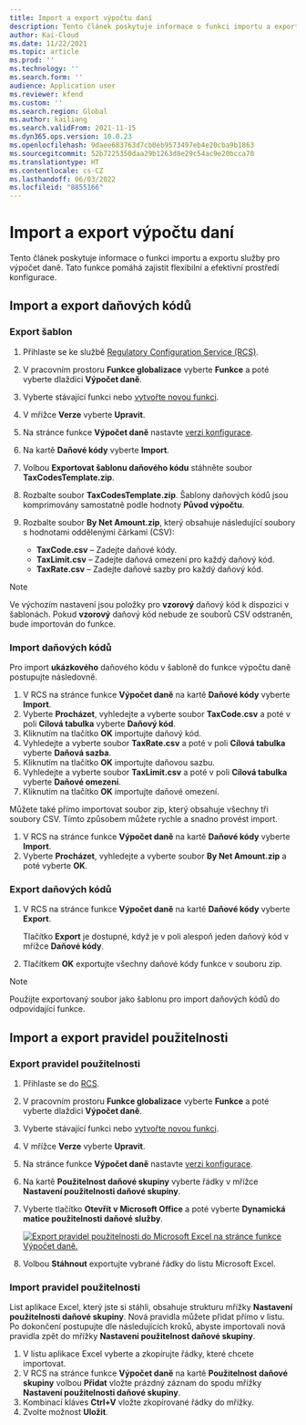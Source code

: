 ```yaml
---
title: Import a export výpočtu daní
description: Tento článek poskytuje informace o funkci importu a exportu služby pro výpočet daně.
author: Kai-Cloud
ms.date: 11/22/2021
ms.topic: article
ms.prod: ''
ms.technology: ''
ms.search.form: ''
audience: Application user
ms.reviewer: kfend
ms.custom: ''
ms.search.region: Global
ms.author: kailiang
ms.search.validFrom: 2021-11-15
ms.dyn365.ops.version: 10.0.23
ms.openlocfilehash: 9daee683763d7cb0eb9573497eb4e20cba9b1863
ms.sourcegitcommit: 52b7225350daa29b1263d8e29c54ac9e20bcca70
ms.translationtype: HT
ms.contentlocale: cs-CZ
ms.lasthandoff: 06/03/2022
ms.locfileid: "8855166"
---
```

# <a name="import-and-export-tax-calculations"></a>Import a export výpočtu daní

Tento článek poskytuje informace o funkci importu a exportu služby pro výpočet daně. Tato funkce pomáhá zajistit flexibilní a efektivní prostředí konfigurace.

## <a name="import-and-export-tax-codes"></a>Import a export daňových kódů

### <a name="export-templates"></a>Export šablon

1. Přihlaste se ke službě [Regulatory Configuration Service (RCS)](https://marketing.configure.global.dynamics.com/).
2. V pracovním prostoru **Funkce globalizace** vyberte **Funkce** a poté vyberte dlaždici **Výpočet daně**.
3. Vyberte stávající funkci nebo [vytvořte novou funkci](global-get-started-with-tax-calculation-service.md#set-up-tax-calculation-in-rcs).
4. V mřížce **Verze** vyberte **Upravit**.
5. Na stránce funkce **Výpočet daně** nastavte [verzi konfigurace](global-get-started-with-tax-calculation-service.md#set-up-tax-calculation-in-rcs).
6. Na kartě **Daňové kódy** vyberte **Import**.
7. Volbou **Exportovat šablonu daňového kódu** stáhněte soubor **TaxCodesTemplate.zip**.
8. Rozbalte soubor **TaxCodesTemplate.zip**. Šablony daňových kódů jsou komprimovány samostatně podle hodnoty **Původ výpočtu**.
9. Rozbalte soubor **By Net Amount.zip**, který obsahuje následující soubory s hodnotami oddělenými čárkami (CSV):

    - **TaxCode.csv** – Zadejte daňové kódy.
    - **TaxLimit.csv** – Zadejte daňová omezení pro každý daňový kód.
    - **TaxRate.csv** – Zadejte daňové sazby pro každý daňový kód.

> [!NOTE]
> Ve výchozím nastavení jsou položky pro **vzorový** daňový kód k dispozici v šablonách. Pokud **vzorový** daňový kód nebude ze souborů CSV odstraněn, bude importován do funkce.

### <a name="import-tax-codes"></a>Import daňových kódů

Pro import **ukázkového** daňového kódu v šabloně do funkce výpočtu daně postupujte následovně.

1. V RCS na stránce funkce **Výpočet daně** na kartě **Daňové kódy** vyberte **Import**.
2. Vyberte **Procházet**, vyhledejte a vyberte soubor **TaxCode.csv** a poté v poli **Cílová tabulka** vyberte **Daňový kód**.
3. Kliknutím na tlačítko **OK** importujte daňový kód.
4. Vyhledejte a vyberte soubor **TaxRate.csv** a poté v poli **Cílová tabulka** vyberte **Daňová sazba**.
5. Kliknutím na tlačítko **OK** importujte daňovou sazbu.
6. Vyhledejte a vyberte soubor **TaxLimit.csv** a poté v poli **Cílová tabulka** vyberte **Daňové omezení**.
7. Kliknutím na tlačítko **OK** importujte daňové omezení.

Můžete také přímo importovat soubor zip, který obsahuje všechny tři soubory CSV. Tímto způsobem můžete rychle a snadno provést import.

1. V RCS na stránce funkce **Výpočet daně** na kartě **Daňové kódy** vyberte **Import**.
2. Vyberte **Procházet**, vyhledejte a vyberte soubor **By Net Amount.zip** a poté vyberte **OK**.

### <a name="export-tax-codes"></a>Export daňových kódů

1. V RCS na stránce funkce **Výpočet daně** na kartě **Daňové kódy** vyberte **Export**.

    Tlačítko **Export** je dostupné, když je v poli alespoň jeden daňový kód v mřížce **Daňové kódy**.

2. Tlačítkem **OK** exportujte všechny daňové kódy funkce v souboru zip.

> [!NOTE]
> Použijte exportovaný soubor jako šablonu pro import daňových kódů do odpovídající funkce.

## <a name="import-and-export-applicability-rules"></a>Import a export pravidel použitelnosti

### <a name="export-applicability-rules"></a>Export pravidel použitelnosti

1. Přihlaste se do [RCS](https://marketing.configure.global.dynamics.com/).
2. V pracovním prostoru **Funkce globalizace** vyberte **Funkce** a poté vyberte dlaždici **Výpočet daně**.
3. Vyberte stávající funkci nebo [vytvořte novou funkci](global-get-started-with-tax-calculation-service.md#set-up-tax-calculation-in-rcs).
4. V mřížce **Verze** vyberte **Upravit**.
5. Na stránce funkce **Výpočet daně** nastavte [verzi konfigurace](global-get-started-with-tax-calculation-service.md#set-up-tax-calculation-in-rcs).
6. Na kartě **Použitelnost daňové skupiny** vyberte řádky v mřížce **Nastavení použitelnosti daňové skupiny**.
7. Vyberte tlačítko **Otevřít v Microsoft Office** a poté vyberte **Dynamická matice použitelnosti daňové služby**.

    [![Export pravidel použitelnosti do Microsoft Excel na stránce funkce Výpočet daně.](./media/tax-cal-import-export-1.png)](./media/tax-cal-import-export-1.png)

8. Volbou **Stáhnout** exportujte vybrané řádky do listu Microsoft Excel.

### <a name="import-applicability-rules"></a>Import pravidel použitelnosti

List aplikace Excel, který jste si stáhli, obsahuje strukturu mřížky **Nastavení použitelnosti daňové skupiny**. Nová pravidla můžete přidat přímo v listu. Po dokončení postupujte dle následujících kroků, abyste importovali nová pravidla zpět do mřížky **Nastavení použitelnost daňové skupiny**.

1. V listu aplikace Excel vyberte a zkopírujte řádky, které chcete importovat.
2. V RCS na stránce funkce **Výpočet daně** na kartě **Použitelnost daňové skupiny** volbou **Přidat** vložte prázdný záznam do spodu mřížky **Nastavení použitelnosti daňové skupiny**.
3. Kombinací kláves **Ctrl+V** vložte zkopírované řádky do mřížky.
4. Zvolte možnost **Uložit**.
